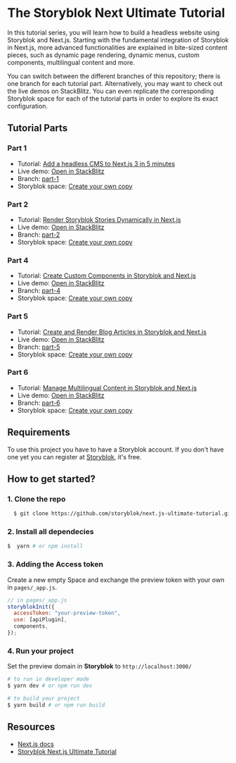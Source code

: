 # The Storyblok Next Ultimate Tutorial

In this tutorial series, you will learn how to build a headless website using Storyblok and Next.js. Starting with the fundamental integration of Storyblok in Next.js, more advanced functionalities are explained in bite-sized content pieces, such as dynamic page rendering, dynamic menus, custom components, multilingual content and more.

You can switch between the different branches of this repository; there is one branch for each tutorial part. Alternatively, you may want to check out the live demos on StackBlitz. You can even replicate the corresponding Storyblok space for each of the tutorial parts in order to explore its exact configuration. 

## Tutorial Parts

### Part 1
 - Tutorial: [Add a headless CMS to Next.js 3 in 5 minutes](https://www.storyblok.com/tp/add-a-headless-cms-to-next-js-in-5-minutes)
 - Live demo: [Open in StackBlitz](https://stackblitz.com/edit/nextjs-5-minutes)
 - Branch: [part-1](https://github.com/storyblok/next.js-ultimate-tutorial/tree/part-1)
 - Storyblok space: [Create your own copy](https://app.storyblok.com/#!/build/166651)
 
 ### Part 2
 - Tutorial: [Render Storyblok Stories Dynamically in Next.js](https://www.storyblok.com/tp/render-storyblok-stories-dynamically-in-next-js)
 - Live demo: [Open in StackBlitz](https://stackblitz.com/edit/render-storyblok-stories-dynamically-in-next-js)
 - Branch: [part-2](https://github.com/storyblok/next.js-ultimate-tutorial/tree/part-2)
 - Storyblok space: [Create your own copy](https://app.storyblok.com/#!/build/166652)
  
 
  ### Part 4
 - Tutorial: [Create Custom Components in Storyblok and Next.js](https://www.storyblok.com/tp/create-custom-components-in-storyblok-and-next-js)
 - Live demo: [Open in StackBlitz](https://stackblitz.com/edit/create-custom-components-in-storyblok-and-next-js)
 - Branch: [part-4](https://github.com/storyblok/next.js-ultimate-tutorial/tree/part-4)
 - Storyblok space: [Create your own copy](https://app.storyblok.com/#!/build/166654)

### Part 5
- Tutorial: [Create and Render Blog Articles in Storyblok and Next.js](https://www.storyblok.com/tp/create-and-render-blog-articles-in-storyblok-and-next-js)
- Live demo: [Open in StackBlitz](https://stackblitz.com/edit/create-and-render-blog-articles-in-storyblok-and-next-js)
- Branch: [part-5](https://github.com/storyblok/next.js-ultimate-tutorial/tree/part-5)
- Storyblok space: [Create your own copy](https://app.storyblok.com/#!/build/169999)

### Part 6
- Tutorial: [Manage Multilingual Content in Storyblok and Next.js](https://www.storyblok.com/tp/manage-multilingual-content-in-storyblok-and-next-js)
- Live demo: [Open in StackBlitz](https://stackblitz.com/edit/manage-multilingual-content-in-storyblok-and-next-js)
- Branch: [part-6](https://github.com/storyblok/next.js-ultimate-tutorial/tree/part-6)
- Storyblok space: [Create your own copy](https://app.storyblok.com/#!/build/174270)

## Requirements

To use this project you have to have a Storyblok account. If you don't have one yet you can register at [Storyblok](https://www.storyblok.com), it's free.

## How to get started?

### 1. Clone the repo

```sh
  $ git clone https://github.com/storyblok/next.js-ultimate-tutorial.git
```

### 2. Install all dependecies 
```sh
$  yarn # or npm install
```

### 3. Adding the Access token
Create a new empty Space and exchange the preview token with your own in ```pages/_app.js```.

```js
// in pages/_app.js
storyblokInit({
  accessToken: "your-preview-token",
  use: [apiPlugin],
  components,
});
```

### 4. Run your project
Set the preview domain in <strong>Storyblok</strong> to `http://localhost:3000/`

```sh
# to run in developer mode
$ yarn dev # or npm run dev
```

```sh
# to build your project
$ yarn build # or npm run build
```



## Resources

- [Next.js docs](https://nextjs.org/docs/#setup)
- [Storyblok Next.js Ultimate Tutorial](https://www.storyblok.com/tp/nextjs-headless-cms-ultimate-tutorial)


  